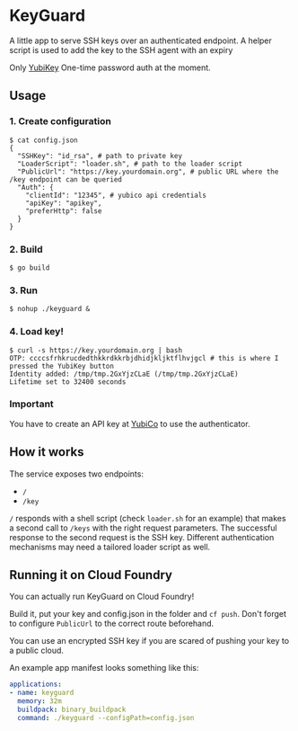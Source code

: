 # KeyGuard

A little app to serve SSH keys over an authenticated endpoint. A helper script is used to add the key to the SSH agent with an expiry

Only [YubiKey](https://www.yubico.com/why-yubico/for-individuals/) One-time password auth at the moment.

## Usage

### 1. Create configuration

```
$ cat config.json
{
  "SSHKey": "id_rsa", # path to private key
  "LoaderScript": "loader.sh", # path to the loader script
  "PublicUrl": "https://key.yourdomain.org", # public URL where the /key endpoint can be queried
  "Auth": {
    "clientId": "12345", # yubico api credentials
    "apiKey": "apikey",
    "preferHttp": false
  }
}
```

### 2. Build

```
$ go build
```

### 3. Run

```
$ nohup ./keyguard &
```

### 4. Load key!

```
$ curl -s https://key.yourdomain.org | bash
OTP: ccccsfrhkrucdedthkkrdkkrbjdhidjkljktflhvjgcl # this is where I pressed the YubiKey button
Identity added: /tmp/tmp.2GxYjzCLaE (/tmp/tmp.2GxYjzCLaE)
Lifetime set to 32400 seconds
```

### Important

You have to create an API key at [YubiCo](https://upgrade.yubico.com/getapikey/) to use the authenticator.

## How it works

The service exposes two endpoints:
* `/`
* `/key`

`/` responds with a shell script (check `loader.sh` for an example) that makes a second call to `/keys` with the right request parameters. The successful response to the second request is the SSH key. Different authentication mechanisms may need a tailored loader script as well.

## Running it on Cloud Foundry

You can actually run KeyGuard on Cloud Foundry!

Build it, put your key and config.json in the folder and `cf push`. Don't forget to configure `PublicUrl` to the correct route beforehand.

You can use an encrypted SSH key if you are scared of pushing your key to a public cloud.

An example app manifest looks something like this:

```yaml
applications:
- name: keyguard
  memory: 32m
  buildpack: binary_buildpack
  command: ./keyguard --configPath=config.json
```

